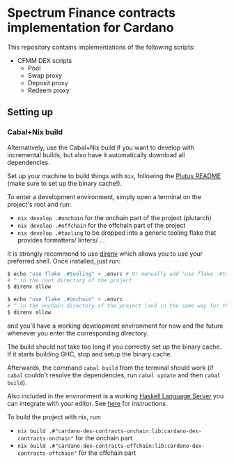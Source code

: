 # Spectrum Finance contracts implementation for Cardano

This repository contains implementations of the following scripts:
* CFMM DEX scripts
   - Pool
   - Swap proxy
   - Deposit proxy
   - Redeem proxy

## Setting up

### Cabal+Nix build

Alternatively, use the Cabal+Nix build if you want to develop with incremental builds, but also have it automatically download all dependencies.

Set up your machine to build things with `Nix`, following the [Plutus README](https://github.com/input-output-hk/plutus/blob/master/README.adoc) (make sure to set up the binary cache!).

To enter a development environment, simply open a terminal on the project's root and run: 

- `nix develop .#onchain` for the onchain part of the project (plutarch)
- `nix develop .#offchain` for the offchain part of the project
- `nix develop .#tooling` to be dropped into a generic tooling flake that provides formatters/ linters/ ...


It is strongly recommend to use [direnv](https://github.com/direnv/direnv) which allows you to use your preferred shell. Once installed, just run:

```bash
$ echo "use flake .#tooling" > .envrc # Or manually add "use flake .#tooling" in .envrc if you already have one
# ^ in the root directory of the project 
$ direnv allow

$ echo "use flake .#onchain" > .envrc 
# ^ in the onchain directory of the project (and in the same way for the offchain project)
$ direnv allow
```

and you'll have a working development environment for now and the future whenever you enter the corresponding directory.

The build should not take too long if you correctly set up the binary cache. If it starts building GHC, stop and setup the binary cache.

Afterwards, the command `cabal build` from the terminal should work (if `cabal` couldn't resolve the dependencies, run `cabal update` and then `cabal build`).

Also included in the environment is a working [Haskell Language Server](https://github.com/haskell/haskell-language-server) you can integrate with your editor.
See [here](https://github.com/haskell/haskell-language-server#configuring-your-editor) for instructions.

To build the project with nix, run: 
- `nix build .#"cardano-dex-contracts-onchain:lib:cardano-dex-contracts-onchain"` for the onchain part
- `nix build .#"cardano-dex-contracts-offchain:lib:cardano-dex-contracts-offchain"` for the offchain part
